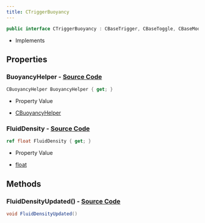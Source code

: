 ```yaml
---
title: CTriggerBuoyancy
---
```


```csharp
public interface CTriggerBuoyancy : CBaseTrigger, CBaseToggle, CBaseModelEntity, CBaseEntity, CEntityInstance, ISchemaClass<CEntityInstance>, ISchemaClass<CBaseEntity>, ISchemaClass<CBaseModelEntity>, ISchemaClass<CBaseToggle>, ISchemaClass<CBaseTrigger>, ISchemaClass<CTriggerBuoyancy>, ISchemaField, ISchemaClass, INativeHandle
```

- Implements

## Properties

### **BuoyancyHelper** - [Source Code](https://github.com/swiftly-solution/swiftlys2/blob/main/managed/src/SwiftlyS2.Generated/Schemas/Interfaces/CTriggerBuoyancy.cs#L16)

```csharp
CBuoyancyHelper BuoyancyHelper { get; }
```

- Property Value

- [CBuoyancyHelper](/docs/api/shared/schemadefinitions/cbuoyancyhelper)

### **FluidDensity** - [Source Code](https://github.com/swiftly-solution/swiftlys2/blob/main/managed/src/SwiftlyS2.Generated/Schemas/Interfaces/CTriggerBuoyancy.cs#L18)

```csharp
ref float FluidDensity { get; }
```

- Property Value

- [float](https://learn.microsoft.com/dotnet/api/system.single)

## Methods

### **FluidDensityUpdated()** - [Source Code](https://github.com/swiftly-solution/swiftlys2/blob/main/managed/src/SwiftlyS2.Generated/Schemas/Interfaces/CTriggerBuoyancy.cs#L20)

```csharp
void FluidDensityUpdated()
```

